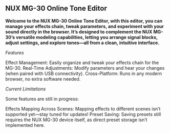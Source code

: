 ## NUX MG-30 Online Tone Editor

**Welcome to the NUX MG-30 Online Tone Editor, with this editor, you can manage your effects chain, tweak parameters, and experiment with your sound directly in the browser. It’s designed to complement the NUX MG-30’s versatile modeling capabilities, letting you arrange signal blocks, adjust settings, and explore tones—all from a clean, intuitive interface.**

*Features*

Effect Management: Easily organize and tweak your effects chain for the MG-30.
Real-Time Adjustments: Modify parameters and hear your changes (when paired with USB connectivity).
Cross-Platform: Runs in any modern browser, no extra software needed.

*Current Limitations*

Some features are still in progress:

Effects Mapping Across Scenes: Mapping effects to different scenes isn’t supported yet—stay tuned for updates!
Preset Saving: Saving presets still requires the NUX MG-30 device itself, as direct preset storage isn’t implemented here.
